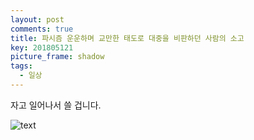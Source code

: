 ```yaml
---
layout: post
comments: true
title: 파시즘 운운하며 교만한 태도로 대중을 비판하던 사람의 소고
key: 201805121
picture_frame: shadow
tags:
  - 일상
---
```


자고 일어나서 쓸 겁니다.

<!--more-->

![text](https://raw.githubusercontent.com/q0115643/my_blog/master/assets/images/public-criticism/public-criticism.png)

